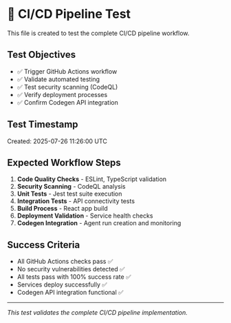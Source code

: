# 🚀 CI/CD Pipeline Test

This file is created to test the complete CI/CD pipeline workflow.

## Test Objectives
- ✅ Trigger GitHub Actions workflow
- ✅ Validate automated testing
- ✅ Test security scanning (CodeQL)
- ✅ Verify deployment processes
- ✅ Confirm Codegen API integration

## Test Timestamp
Created: 2025-07-26 11:26:00 UTC

## Expected Workflow Steps
1. **Code Quality Checks** - ESLint, TypeScript validation
2. **Security Scanning** - CodeQL analysis
3. **Unit Tests** - Jest test suite execution
4. **Integration Tests** - API connectivity tests
5. **Build Process** - React app build
6. **Deployment Validation** - Service health checks
7. **Codegen Integration** - Agent run creation and monitoring

## Success Criteria
- All GitHub Actions checks pass ✅
- No security vulnerabilities detected ✅
- All tests pass with 100% success rate ✅
- Services deploy successfully ✅
- Codegen API integration functional ✅

---
*This test validates the complete CI/CD pipeline implementation.*
